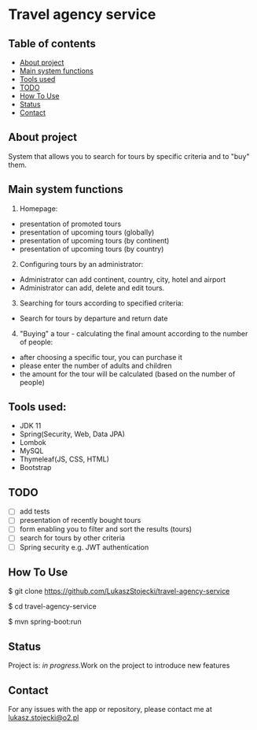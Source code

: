 # Travel agency service

## Table of contents
* [About project](#About-project)
* [Main system functions](#Main-system-functions)
* [Tools used](#Tools-used)
* [TODO](#TODO)
* [How To Use](#How-To-Use)
* [Status](#status)
* [Contact](#contact)

## About project

System that allows you to search for tours by specific criteria and to "buy" them.

## Main system functions

1. Homepage:
- presentation of promoted tours
- presentation of upcoming tours (globally)
- presentation of upcoming tours (by continent)
- presentation of upcoming tours (by country)

2. Configuring tours by an administrator: 
- Administrator can add continent, country, city, hotel and airport
- Administrator can add, delete and edit tours.

3. Searching for tours according to specified criteria:
- Search for tours by departure and return date

4. "Buying" a tour - calculating the final amount according to the number of people:
- after choosing a specific tour, you can purchase it
- please enter the number of adults and children
- the amount for the tour will be calculated (based on the number of people)

## Tools used:

 - JDK 11
 - Spring(Security, Web, Data JPA)
 - Lombok
 - MySQL
 - Thymeleaf(JS, CSS, HTML)
 - Bootstrap

## TODO
- [ ] add tests
- [ ] presentation of recently bought tours
- [ ] form enabling you to filter and sort the results (tours)
- [ ] search for tours by other criteria
- [ ] Spring security e.g. JWT authentication

## How To Use
$ git clone https://github.com/LukaszStojecki/travel-agency-service

$ cd travel-agency-service

$ mvn spring-boot:run

## Status
Project is: _in progress_.Work on the project to introduce new features

## Contact

For any issues with the app or repository, please contact me at lukasz.stojecki@o2.pl
